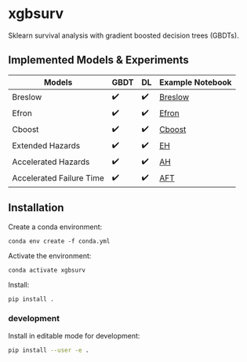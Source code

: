 # xgbsurv
Sklearn survival analysis with gradient boosted decision trees (GBDTs).


## Implemented Models & Experiments

| Models                    | GBDT | DL   | Example Notebook   |
|---------------------------|------|------|--------------------|
| Breslow                   | ✔️    | ✔️    |[Breslow](../xgbsurv/examples/xgbsurv_breslow.ipynb)|
| Efron                     | ✔️    | ✔️    |[Efron](../xgbsurv/examples/xgbsurv_efron.ipynb)|
| Cboost                    | ✔️    | ✔️    |[Cboost](../xgbsurv/examples/xgbsurv_cboost.ipynb)|
| Extended Hazards          | ✔️    | ✔️    |[EH](../xgbsurv/examples/xgbsurv_eh.ipynb)|
| Accelerated Hazards       | ✔️    | ✔️    |[AH](../xgbsurv/examples/xgbsurv_ah.ipynb)|
| Accelerated Failure Time  | ✔️    | ✔️    |[AFT](../xgbsurv/examples/xgbsurv_aft.ipynb)|



## Installation

Create a conda environment:

```console
conda env create -f conda.yml
```

Activate the environment:

```console
conda activate xgbsurv
```

Install:

```console
pip install .
```

### development

Install in editable mode for development:

```sh
pip install --user -e .
```





